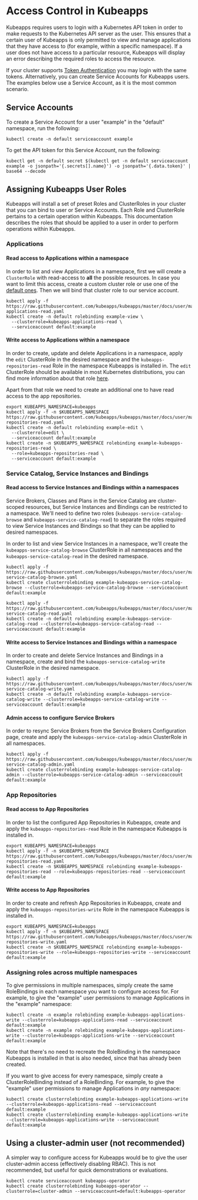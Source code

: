 # Access Control in Kubeapps

Kubeapps requires users to login with a Kubernetes API token in order to make
requests to the Kubernetes API server as the user. This ensures that a certain
user of Kubeapps is only permitted to view and manage applications that they
have access to (for example, within a specific namespace). If a user does not
have access to a particular resource, Kubeapps will display an error describing
the required roles to access the resource.

If your cluster supports [Token
Authentication](https://kubernetes.io/docs/admin/authentication/) you may login
with the same tokens. Alternatively, you can create Service Accounts for
Kubeapps users. The examples below use a Service Account, as it is the most
common scenario.

## Service Accounts

To create a Service Account for a user "example" in the "default" namespace, run
the following:

```
kubectl create -n default serviceaccount example
```

To get the API token for this Service Account, run the following:

```
kubectl get -n default secret $(kubectl get -n default serviceaccount example -o jsonpath='{.secrets[].name}') -o jsonpath='{.data.token}' | base64 --decode
```

## Assigning Kubeapps User Roles

Kubeapps will install a set of preset Roles and ClusterRoles in your cluster
that you can bind to user or Service Accounts. Each Role and ClusterRole
pertains to a certain operation within Kubeapps. This documentation describes
the roles that should be applied to a user in order to perform operations within
Kubeapps.

### Applications

#### Read access to Applications within a namespace

In order to list and view Applications in a namespace, first we will create a `ClusterRole` with read-access to **all** the possible resources. In case you want
to limit this access, create a custom cluster role or use one of the [default ones](https://kubernetes.io/docs/reference/access-authn-authz/rbac/#user-facing-roles). Then we will bind that cluster role to our service account.

```
kubectl apply -f https://raw.githubusercontent.com/kubeapps/kubeapps/master/docs/user/manifests/kubeapps-applications-read.yaml
kubectl create -n default rolebinding example-view \
  --clusterrole=kubeapps-applications-read \
  --serviceaccount default:example
```

#### Write access to Applications within a namespace

In order to create, update and delete Applications in a namespace, apply the
`edit` ClusterRole in the desired namespace and the `kubeapps-repositories-read`
Role in the namespace Kubeapps is installed in. The `edit` ClusterRole should be
available in most Kubernetes distributions, you can find more information about
that role
[here](https://kubernetes.io/docs/reference/access-authn-authz/rbac/#user-facing-roles).

Apart from that role we need to create an additional one to have read access to the app repositories.

```
export KUBEAPPS_NAMESPACE=kubeapps
kubectl apply -f -n $KUBEAPPS_NAMESPACE https://raw.githubusercontent.com/kubeapps/kubeapps/master/docs/user/manifests/kubeapps-repositories-read.yaml
kubectl create -n default rolebinding example-edit \
  --clusterrole=edit \
  --serviceaccount default:example
kubectl create -n $KUBEAPPS_NAMESPACE rolebinding example-kubeapps-repositories-read \
  --role=kubeapps-repositories-read \
  --serviceaccount default:example
```

### Service Catalog, Service Instances and Bindings

#### Read access to Service Instances and Bindings within a namespaces

Service Brokers, Classes and Plans in the Service Catalog are cluster-scoped
resources, but Service Instances and Bindings can be restricted to a namespace.
We'll need to define two roles (`kubeapps-service-catalog-browse` and
`kubeapps-service-catalog-read`) to separate the roles required to view Service
Instances and Bindings so that they can be applied to desired namespaces.

In order to list and view Service Instances in a namespace, we'll create the
`kubeapps-service-catalog-browse` ClusterRole in all namespaces and the
`kubeapps-service-catalog-read` in the desired namespace.

```
kubectl apply -f https://raw.githubusercontent.com/kubeapps/kubeapps/master/docs/user/manifests/kubeapps-service-catalog-browse.yaml
kubectl create clusterrolebinding example-kubeapps-service-catalog-browse --clusterrole=kubeapps-service-catalog-browse --serviceaccount default:example

kubectl apply -f https://raw.githubusercontent.com/kubeapps/kubeapps/master/docs/user/manifests/kubeapps-service-catalog-read.yaml
kubectl create -n default rolebinding example-kubeapps-service-catalog-read --clusterrole=kubeapps-service-catalog-read --serviceaccount default:example
```

#### Write access to Service Instances and Bindings within a namespace

In order to create and delete Service Instances and Bindings in a namespace,
create and bind the `kubeapps-service-catalog-write` ClusterRole in the desired namespace.

```
kubectl apply -f https://raw.githubusercontent.com/kubeapps/kubeapps/master/docs/user/manifests/kubeapps-service-catalog-write.yaml
kubectl create -n default rolebinding example-kubeapps-service-catalog-write --clusterrole=kubeapps-service-catalog-write --serviceaccount default:example
```

#### Admin access to configure Service Brokers

In order to resync Service Brokers from the Service Brokers Configuration page,
create and apply the `kubeapps-service-catalog-admin` ClusterRole in all namespaces.

```
kubectl apply -f https://raw.githubusercontent.com/kubeapps/kubeapps/master/docs/user/manifests/kubeapps-service-catalog-admin.yaml
kubectl create clusterrolebinding example-kubeapps-service-catalog-admin --clusterrole=kubeapps-service-catalog-admin --serviceaccount default:example
```

### App Repositories

#### Read access to App Repositories

In order to list the configured App Repositories in Kubeapps, create and apply the
`kubeapps-repositories-read` Role in the namespace Kubeapps is installed in.

```
export KUBEAPPS_NAMESPACE=kubeapps
kubectl apply -f -n $KUBEAPPS_NAMESPACE https://raw.githubusercontent.com/kubeapps/kubeapps/master/docs/user/manifests/kubeapps-repositories-read.yaml
kubectl create -n $KUBEAPPS_NAMESPACE rolebinding example-kubeapps-repositories-read --role=kubeapps-repositories-read --serviceaccount default:example
```

#### Write access to App Repositories

In order to create and refresh App Repositories in Kubeapps, create and apply the
`kubeapps-repositories-write` Role in the namespace Kubeapps is installed in.

```
export KUBEAPPS_NAMESPACE=kubeapps
kubectl apply -f -n $KUBEAPPS_NAMESPACE https://raw.githubusercontent.com/kubeapps/kubeapps/master/docs/user/manifests/kubeapps-repositories-write.yaml
kubectl create -n $KUBEAPPS_NAMESPACE rolebinding example-kubeapps-repositories-write --role=kubeapps-repositories-write --serviceaccount default:example
```

### Assigning roles across multiple namespaces

To give permissions in multiple namespaces, simply create the same RoleBindings
in each namespace you want to configure access for. For example, to give the
"example" user permissions to manage Applications in the "example" namespace:

```
kubectl create -n example rolebinding example-kubeapps-applications-write --clusterrole=kubeapps-applications-read --serviceaccount default:example
kubectl create -n example rolebinding example-kubeapps-applications-write --clusterrole=kubeapps-applications-write --serviceaccount default:example
```

Note that there's no need to recreate the RoleBinding in the namespace Kubeapps
is installed in that is also needed, since that has already been created.

If you want to give access for every namespace, simply create a
ClusterRoleBinding instead of a RoleBinding. For example, to give the "example" user permissions to manage Applications in _any_ namespace:

```
kubectl create clusterrolebinding example-kubeapps-applications-write --clusterrole=kubeapps-applications-read --serviceaccount default:example
kubectl create clusterrolebinding example-kubeapps-applications-write --clusterrole=kubeapps-applications-write --serviceaccount default:example
```

## Using a cluster-admin user (not recommended)

A simpler way to configure access for Kubeapps would be to give the user
cluster-admin access (effectively disabling RBAC). This is not recommended, but
useful for quick demonstrations or evaluations.

```
kubectl create serviceaccount kubeapps-operator
kubectl create clusterrolebinding kubeapps-operator --clusterrole=cluster-admin --serviceaccount=default:kubeapps-operator
```
